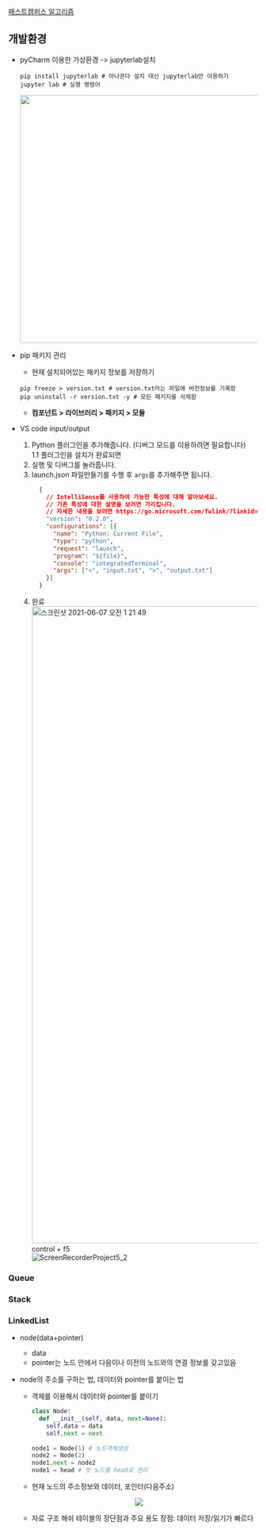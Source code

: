 [패스트캠퍼스 알고리즘](https://fastcampus.co.kr/dev_online_algo)

## **개발환경**
- pyCharm 이용한 가상환경 -> jupyterlab설치
    ```
    pip install jupyterlab # 아나콘다 설치 대신 jupyterlab만 이용하기
    jupyter lab # 실행 명령어
    ```
  <p align="center">
    <img src="https://user-images.githubusercontent.com/62678380/109888251-8617af00-7cc6-11eb-94d9-7c2fdc154299.png" width="500"/>
  </p>

- pip 패키지 관리
    - 현재 설치되어있는 패키지 정보를 저장하기
    ```
    pip freeze > version.txt # version.txt라는 파일에 버전정보를 기록함
    pip uninstall -r version.txt -y # 모든 패키지를 삭제함
    ```
    - **컴포넌트 > 라이브러리 > 패키지 > 모듈**
- VS code input/output
  1. Python 플러그인을 추가해줍니다. (디버그 모드를 이용하려면 필요합니다)   
    1.1 플러그인을 설치가 완료되면 
  2. 실행 및 디버그를 눌러줍니다.
  3. launch.json 파일만들기를 수행 후 ```args```를 추가해주면 됩니다.
      ```json
        {
          // IntelliSense를 사용하여 가능한 특성에 대해 알아보세요.
          // 기존 특성에 대한 설명을 보려면 가리킵니다.
          // 자세한 내용을 보려면 https://go.microsoft.com/fwlink/?linkid=830387을(를) 방문하세요.
          "version": "0.2.0",
          "configurations": [{
            "name": "Python: Current File",
            "type": "python",
            "request": "launch",
            "program": "${file}",
            "console": "integratedTerminal",
            "args": ["<", "input.txt", ">", "output.txt"]
          }]
        }
      ```
  4. 완료   
       <img width="1285" alt="스크린샷 2021-06-07 오전 1 21 49" src="https://user-images.githubusercontent.com/62678380/120931946-bd1ab800-c72e-11eb-82c9-d65aebf927db.png">   
       control + f5   
        ![ScreenRecorderProject5_2](https://user-images.githubusercontent.com/62678380/120931861-55fd0380-c72e-11eb-9629-bbaa74260461.gif)

### Queue
### Stack
### LinkedList
- node(data+pointer)
  - data  
  - pointer는 노드 안에서 다음이나 이전의 노드와의 연결 정보를 갖고있음
- node의 주소를 구하는 법, 데이터와 pointer를 붙이는 법
  - 객체를 이용해서 데이터와 pointer를 붙이기
    ```python
    class Node:
      def __init__(self, data, next=None):
        self.data = data
        self.next = next
        
    node1 = Node(1) # 노드객체생성
    node2 = Node(2)
    node1.next = node2
    node1 = head # 첫 노드를 head로 관리
    ```    
  - 현재 노드의 주소정보와 데이터, 포인터(다음주소)
  <p align="center"><img src="https://user-images.githubusercontent.com/62678380/110879947-3158e180-8321-11eb-8076-834580380419.png">
    </p>
  
  - 자료 구조 해쉬 테이블의 장단점과 주요 용도
    장점: 데이터 저장/읽기가 빠르다 